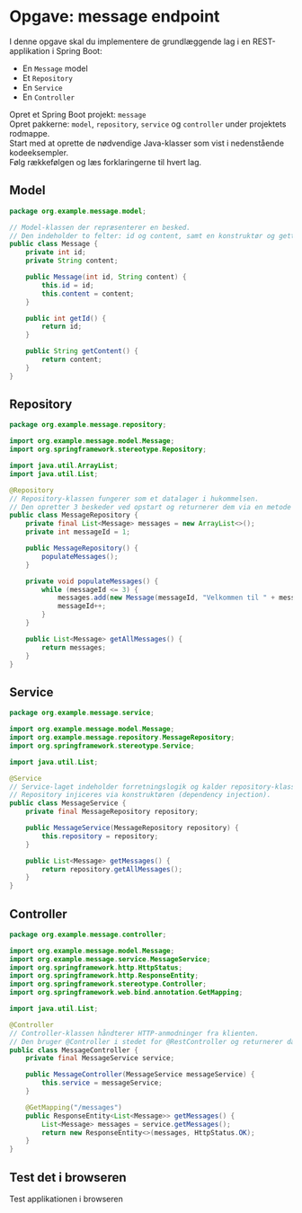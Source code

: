 # Opgave: message endpoint

I denne opgave skal du implementere de grundlæggende lag i en REST-applikation i Spring Boot:

- En `Message` model
- Et `Repository`
- En `Service`
- En `Controller`

Opret et Spring Boot projekt: `message`  
Opret pakkerne: `model`, `repository`, `service` og `controller` under projektets rodmappe.  
Start med at oprette de nødvendige Java-klasser som vist i nedenstående kodeeksempler.  
Følg rækkefølgen og læs forklaringerne til hvert lag.

## Model
```java
package org.example.message.model;

// Model-klassen der repræsenterer en besked.
// Den indeholder to felter: id og content, samt en konstruktør og getters.
public class Message {
    private int id;
    private String content;

    public Message(int id, String content) {
        this.id = id;
        this.content = content;
    }

    public int getId() {
        return id;
    }

    public String getContent() {
        return content;
    }
}
```

## Repository
```java
package org.example.message.repository;

import org.example.message.model.Message;
import org.springframework.stereotype.Repository;

import java.util.ArrayList;
import java.util.List;

@Repository
// Repository-klassen fungerer som et datalager i hukommelsen.
// Den opretter 3 beskeder ved opstart og returnerer dem via en metode
public class MessageRepository {
    private final List<Message> messages = new ArrayList<>();
    private int messageId = 1;

    public MessageRepository() {
        populateMessages();
    }

    private void populateMessages() {
        while (messageId <= 3) {
            messages.add(new Message(messageId, "Velkommen til " + messageId + ".semester"));
            messageId++;
        }
    }

    public List<Message> getAllMessages() {
        return messages;
    }
}


```
## Service
```java
package org.example.message.service;

import org.example.message.model.Message;
import org.example.message.repository.MessageRepository;
import org.springframework.stereotype.Service;

import java.util.List;

@Service
// Service-laget indeholder forretningslogik og kalder repository-klassen.
// Repository injiceres via konstruktøren (dependency injection).
public class MessageService {
    private final MessageRepository repository;

    public MessageService(MessageRepository repository) {
        this.repository = repository;
    }

    public List<Message> getMessages() {
        return repository.getAllMessages();
    }
}

```

## Controller
```java
package org.example.message.controller;

import org.example.message.model.Message;
import org.example.message.service.MessageService;
import org.springframework.http.HttpStatus;
import org.springframework.http.ResponseEntity;
import org.springframework.stereotype.Controller;
import org.springframework.web.bind.annotation.GetMapping;

import java.util.List;

@Controller
// Controller-klassen håndterer HTTP-anmodninger fra klienten.
// Den bruger @Controller i stedet for @RestController og returnerer data via ResponseEntity.
public class MessageController {
    private final MessageService service;

    public MessageController(MessageService messageService) {
        this.service = messageService;
    }

    @GetMapping("/messages")
    public ResponseEntity<List<Message>> getMessages() {
        List<Message> messages = service.getMessages();
        return new ResponseEntity<>(messages, HttpStatus.OK);
    }
}
```


## Test det i browseren
Test applikationen i browseren

